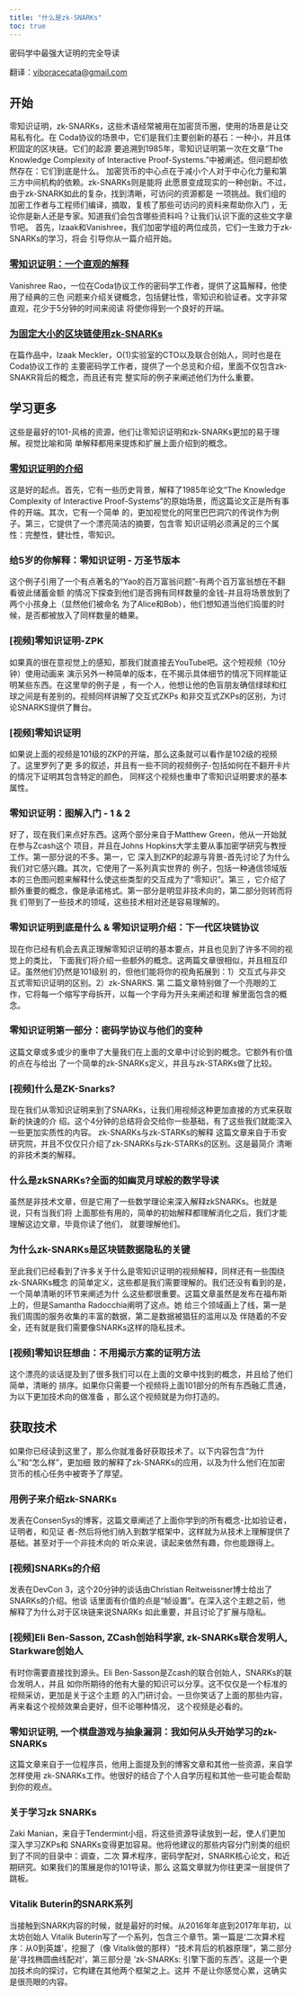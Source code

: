 ```yaml
---
title: "什么是zk-SNARKs"
toc: true
---
```


密码学中最强大证明的完全导读

翻译：viboracecata@gmail.com

## 开始
零知识证明，zk-SNARKs，这些术语经常被用在加密货币圈，使用的场景是让交易私有化。在
Coda协议的场景中，它们是我们主要创新的基石：一种小，并且体积固定的区块链。它们的起源
要追溯到1985年，零知识证明第一次在文章“The Knowledge Complexity of Interactive
Proof-Systems.”中被阐述。但问题却依然存在：它们到底是什么。
加密货币的中心点在于减小个人对于中心化力量和第三方中间机构的依赖。zk-SNARKs则是能将
此愿景变成现实的一种创新。不过，由于zk-SNARK如此的复杂，找到清晰，可访问的资源都是
一项挑战。我们组的加密工作者与工程师们编译，摘取，复核了那些可访问的资料来帮助你入门
，无论你是新人还是专家。知道我们会包含哪些资料吗？让我们认识下面的这些文字章节吧。
首先，Izaak和Vanishree，我们加密学组的两位成员，它们一生致力于zk-SNARKs的学习，将会
引导你从一篇介绍开始。
### [零知识证明：一个直观的解释](https://codaprotocol.com/blog/zero-knowledge-proofs-an-intuitive-explanation)
Vanishree Rao，一位在Coda协议工作的密码学工作者，提供了这篇解释，他使用了经典的三色
问题来介绍关键概念，包括健壮性，零知识和验证者。文字非常直观，花少于5分钟的时间来阅读
将使你得到一个良好的开端。
### [为固定大小的区块链使用zk-SNARKs](https://www.youtube.com/watch?v=fjdDbE_fgww&feature=youtu.be)
在篇作品中，Izaak Meckler，O(1)实验室的CTO以及联合创始人，同时也是在Coda协议工作的
主要密码学工作者，提供了一个总览和介绍，里面不仅包含zk-SNAKR背后的概念，而且还有完
整实际的例子来阐述他们为什么重要。

## 学习更多
这些是最好的101-风格的资源，他们让零知识证明和zk-SNARKs更加的易于理解。视觉比喻和简
单解释都用来提炼和扩展上面介绍到的概念。
### [零知识证明的介绍]()
这是好的起点。首先，它有一些历史背景，解释了1985年论文“The Knowledge Complexity of
Interactive Proof-Systems”的原始场景，而这篇论文正是所有事件的开端。其次，它有一个简单
的，更加视觉化的阿里巴巴洞穴的传说作为例子。第三，它提供了一个漂亮简洁的摘要，包含零
知识证明必须满足的三个属性：完整性，健壮性，零知识。
### 给5岁的你解释：零知识证明 - 万圣节版本
这个例子引用了一个有点著名的“Yao的百万富翁问题”-有两个百万富翁想在不翻看彼此储蓄金额
的情况下探查到他们是否拥有同样数量的金钱-并且将场景放到了两个小孩身上（显然他们被命名
为了Alice和Bob），他们想知道当他们捣蛋的时候，是否都被放入了同样数量的糖果。
### [视频]零知识证明-ZPK
如果真的很在意视觉上的感知，那我们就直接去YouTube吧。这个短视频（10分钟）使用动画来
演示另外一种简单的版本，在不揭示具体细节的情况下同样能证明某些东西。在这里举的例子是
，有一个人，他想让他的色盲朋友确信绿球和红球之间是有差别的。视频同样讲解了交互式ZKPs
和非交互式ZKPs的区别，为讨论SNARKS提供了舞台。
### [视频]零知识证明
如果说上面的视频是101级的ZKP的开端，那么这条就可以看作是102级的视频了。这里罗列了更
多的叙述，并且有一些不同的视频例子-包括如何在不翻开卡片的情况下证明其包含特定的颜色，
同样这个视频也重申了零知识证明要求的基本属性。
### 零知识证明：图解入门 - 1 & 2
好了，现在我们来点好东西。这两个部分来自于Matthew Green，他从一开始就在参与Zcash这个
项目，并且在Johns Hopkins大学主要从事加密学研究与教授工作。第一部分说的不多。第一，它
深入到ZKP的起源与背景-首先讨论了为什么我们对它感兴趣。其次，它使用了一系列真实世界的
例子，包括一种通信领域版本的三色图问题来解释什么使这些类型的交互成为了“零知识”。第三
，它介绍了额外重要的概念，像是承诺格式。第一部分是明显非技术向的，第二部分则转而将我
们带到了一些技术的领域，这些技术相对还是容易理解的。
### 零知识证明到底是什么 & 零知识证明介绍：下一代区块链协议
现在你已经有机会去真正理解零知识证明的基本要点，并且也见到了许多不同的视觉上的类比，
下面我们将介绍一些额外的概念。这两篇文章很相似，并且相互印证。虽然他们仍然是101级别
的，但他们能将你的视角拓展到：1）交互式与非交互式零知识证明的区别。2）zk-SNARKS. 第
二篇文章特别做了一个亮眼的工作，它将每一个缩写字母拆开，以每一个字母为开头来阐述和理
解里面包含的概念。
### 零知识证明第一部分：密码学协议与他们的变种
这篇文章或多或少的重申了大量我们在上面的文章中讨论到的概念。它额外有价值的点在与给出
了一个简单的zk-SNARKs定义，并且与zk-STARKs做了比较。
### [视频]什么是ZK-Snarks?
现在我们从零知识证明来到了SNARKs，让我们用视频这种更加直接的方式来获取新的快速的介
绍。这个4分钟的总结将会交给你一些基础，有了这些我们就能深入一些更加实质性的内容。
zk-SNARKs与zk-STARKs的解释
这篇文章来自于币安研究院，并且不仅仅只介绍了zk-SNARKs与zk-STARKs的区别。这是最简介
清晰的非技术类的解释。
### 什么是zkSNARKs?全面的如幽灵月球般的数学导读
虽然是非技术文章，但是它用了一些数学理论来深入解释zkSNARKs。也就是说，只有当我们将
上面那些有用的，简单的初始解释都理解消化之后，我们才能理解这边文章，毕竟你读了他们，
就要理解他们。
### 为什么zk-SNARKs是区块链数据隐私的关键
至此我们已经看到了许多关于什么是零知识证明的视频解释，同样还有一些围绕zk-SNARKs概念
的简单定义，这些都是我们需要理解的。我们还没有看到的是，一个简单清晰的环节来阐述为什
么这些都很重要。这篇文章虽然是发布在福布斯上的，但是Samantha Radocchia阐明了这点。她
给三个领域画上了线，第一是我们周围的服务收集的丰富的数据，第二是数据被猖狂的滥用以及
伴随着的不安全，还有就是我们需要像SNARKs这样的隐私技术。
### [视频]零知识狂想曲：不用揭示方案的证明方法
这个漂亮的谈话提及到了很多我们可以在上面的文章中找到的概念，并且给了他们简单，清晰的
排序。如果你只需要一个视频将上面101部分的所有东西融汇贯通，为以下更加技术向的做准备
，那么这个视频就是为你打造的。

## 获取技术
如果你已经读到这里了，那么你就准备好获取技术了。以下内容包含“为什么”和“怎么样”，更加细
致的解释了zk-SNARKs的应用，以及为什么他们在加密货币的核心任务中被寄予了厚望。
### 用例子来介绍zk-SNARKs
发表在ConsenSys的博客，这篇文章阐述了上面你学到的所有概念-比如验证者，证明者，和见证
者-然后将他们纳入到数学框架中，这样就为从技术上理解提供了基础。甚至对于一个非技术向的
听众来说，读起来依然有趣，你也能跟得上。
### [视频]SNARKs的介绍
发表在DevCon 3，这个20分钟的谈话由Christian Reitweissner博士给出了SNARKs的介绍。他谈
话里面有价值的点是“帧设置”。在深入这个主题之前，他解释了为什么对于区块链来说SNARKs
如此重要，并且讨论了扩展与隐私。
### [视频]Eli Ben-Sasson, ZCash创始科学家, zk-SNARKs联合发明人, Starkware创始人
有时你需要直接找到源头。Eli Ben-Sasson是Zcash的联合创始人，SNARKs的联合发明人，并且
如你所期待的他有大量的知识可以分享。这不仅仅是一个标准的视频采访，更加是关于这个主题
的入门研讨会。一旦你笑话了上面的那些内容，再来看这个视频效果会更好，但不论哪种情况，
这个视频是必看的。
### 零知识证明, 一个棋盘游戏与抽象漏洞：我如何从头开始学习的zk-SNARKs
这篇文章来自于一位程序员，他用上面提及到的博客文章和其他一些资源，来自学怎样使用
zk-SNARKs工作。他很好的结合了个人自学历程和其他一些可能会帮助到你的观点。
### 关于学习zk SNARKs
Zaki Manian，来自于Tendermint小组，将这些资源导读放到一起，使人们更加深入学习ZKPs和
SNARKs变得更加容易。他将他建议的那些内容分门别类的组织到了不同的目录中：调查，二次
算术程序，密码学配对，SNARK核心论文，和近期研究。如果我们的策展是你的101导读，那么
这篇文章就为你往更深一层提供了跳板。
### Vitalik Buterin的SNARK系列
当接触到SNARK内容的时候，就是最好的时候。从2016年年底到2017年年初，以太坊创始人
Vitalik Buterin写了一个系列，包含三个章节。第一篇是‘二次算术程序：从0到英雄’，挖掘了（像
Vitalik做的那样）“技术背后的机器原理”，第二部分是‘寻找椭圆曲线配对’，第三部分是
‘zk-SNARKs: 引擎下面的东西’。这是一个更加技术向的探讨，它构建在其他两个框架之上。这并
不是让你感觉心累，这确实是很亮眼的内容。

